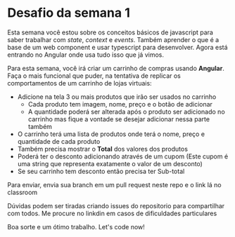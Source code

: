 # Desafio da semana 1

Esta semana você estou sobre os conceitos básicos de javascript para saber trabalhar com *state*, *context* e *events*. Também aprender o que é a base de um web component e usar typescript para desenvolver. Agora está entrando no Angular onde usa tudo isso que já vimos.

Para esta semana, você irá criar um carrinho de compras usando **Angular**. Faça o mais funcional que puder, na tentativa de replicar os comportamentos de um carrinho de lojas virtuais:

- Adicione na tela 3 ou mais produtos que irão ser usados no carrinho
  - Cada produto tem imagem, nome, preço e o botão de adicionar
  - A quantidade poderá ser alterada após o produto ser adicionado no carrinho mas fique a vontade se desejar adicionar nessa parte também
- O carrinho terá uma lista de produtos onde terá o nome, preço e quantidade de cada produto
- Também precisa mostrar o **Total** dos valores dos produtos
- Poderá ter o desconto adicionando através de um cupom (Este cupom é uma string que representa exatamente o valor de um desconto)
- Se seu carrinho tem desconto então precisa ter Sub-total

Para enviar, envia sua branch em um pull request neste repo e o link lá no classroom

Dúvidas podem ser tiradas criando issues do repositorio para compartilhar com todos. Me procure no linkdin em casos de dificuldades particulares

Boa sorte e um ótimo trabalho. Let's code now!
  
